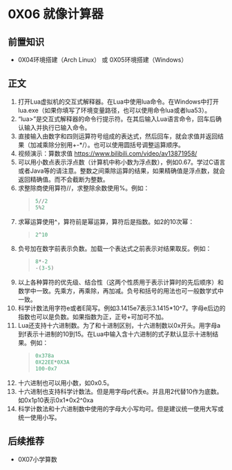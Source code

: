 # 0X06 就像计算器

## 前置知识

* 0X04环境搭建（Arch Linux） 或 0X05环境搭建（Windows）

## 正文

1. 打开Lua虚拟机的交互式解释器。在Lua中使用lua命令。在Windows中打开lua.exe（如果你填写了环境变量路径，也可以使用命令lua或者lua53）。
1. “lua>”是交互式解释器的命令行提示符。在其后输入Lua语言命令，回车后确认输入并执行已输入命令。
1. 直接输入由数字和四则运算符号组成的表达式，然后回车，就会求值并返回结果（加减乘除分别用+-*/）。也可以使用圆括号调整运算顺序。
1. 视频演示：算数求值 <https://www.bilibili.com/video/av13871958/>
1. 可以用小数点表示浮点数（计算机中称小数为浮点数），例如0.67。学过C语言或者Java等的请注意。整数之间乘除运算的结果，如果精确值是浮点数，就会返回精确值。而不会截断为整数。
1. 求整除商使用算符//，求整除余数使用%。例如：
    >```lua
    >5//2
    >5%2
    >```
1. 求幂运算使用^，算符前是幂运算，算符后是指数。如2的10次幂：
    >```lua
    >2^10
    >```
1. 负号加在数字前表示负数。加载一个表达式之前表示对结果取反。例如：
    >```lua
    >8*-2
    >-(3-5)
    >```
1. 以上各种算符的优先级、结合性（这两个性质用于表示计算时的先后顺序）和数学中一致。先乘方，再乘除，再加减。负号和括号的用法也可一般数学式中一致。
1. 科学计数法用字符e或者E简写。例如3.1415e7表示3.1415*10^7。字母e后边的指数也可以是负数。如果指数为正，正号+可加可不加。
1. Lua还支持十六进制数。为了和十进制区别，十六进制数以0x开头。用字母a到f表示十进制的10到15。在Lua中输入含十六进制的式子默认显示十进制结果。例如：
    >```lua
    >0x378a
    >0X22EE*0X3A
    >100-0x7
    >```
1. 十六进制也可以用小数，如0x0.5。
1. 十六进制也支持科学计数法。但是用字母p代表e。并且用2代替10作为底数。如0x1p10表示0x1*0x2^0xa
1. 科学计数法和十六进制数中使用的字母大小写均可。但是建议统一使用大写或统一使用小写。

## 后续推荐

* 0X07小学算数
